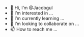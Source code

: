 - 👋 Hi, I’m @Jacobgul
- 👀 I’m interested in ...
- 🌱 I’m currently learning ...
- 💞️ I’m looking to collaborate on ...
- 📫 How to reach me ...

<!---
Jacobgul/Jacobgul is a ✨ special ✨ repository because its `README.md` (this file) appears on your GitHub profile.
You can click the Preview link to take a look at your changes.
--->
